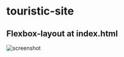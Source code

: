 # touristic-site

## Flexbox-layout at index.html
![screenshot](https://user-images.githubusercontent.com/44479460/47560631-14badb00-d919-11e8-88a9-db2d7a395065.jpg)

